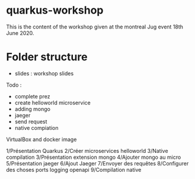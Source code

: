 # quarkus-workshop

This is the content of the workshop given at the montreal Jug event 18th June 2020.

# Folder structure

* slides : workshop slides



Todo :
- complete prez
- create helloworld microservice
- adding mongo
- jaeger
- send request
- native compiation

VirtualBox and docker image

1/Présentation Quarkus
2/Créer microservices helloworld
3/Native compilation
3/Présentation extension mongo
4/Ajouter mongo au micro
5/Présentation jaeger
6/Ajout Jaeger
7/Envoyer des requêtes
8/Configurer des choses 
	ports
	logging
	openapi
9/Compilation native



